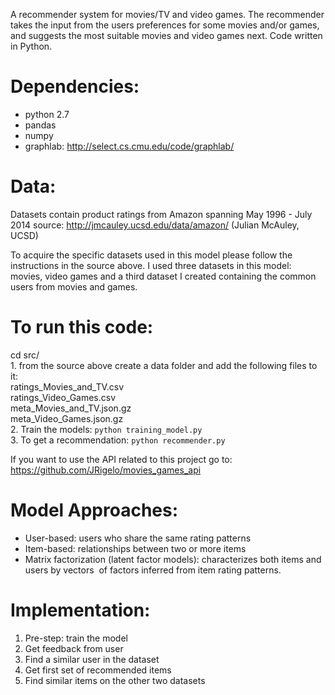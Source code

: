 A recommender system for movies/TV and video games. The recommender takes the
input from the users preferences for some movies and/or games, and suggests the
most suitable movies and video games next.
Code written in Python.

# Dependencies:
 - python 2.7
 - pandas
 - numpy
 - graphlab: http://select.cs.cmu.edu/code/graphlab/


# Data:

Datasets contain product ratings from Amazon spanning May 1996 - July 2014
       source: http://jmcauley.ucsd.edu/data/amazon/ (Julian McAuley, UCSD) 

   To acquire the specific datasets used in this model please follow the
   instructions in the source above.
   I used three datasets in this model: movies, video games and a third
   dataset I created containing the common users from movies and games.


#   To run this code:

   cd src/  
    1. from the source above create a data folder and add the following files to it:   
     ratings_Movies_and_TV.csv  
     ratings_Video_Games.csv  
     meta_Movies_and_TV.json.gz  
     meta_Video_Games.json.gz    
    2. Train the models: `python training_model.py`  
    3. To get a recommendation: `python recommender.py`

   If you want to use the API related to this project go to:
          https://github.com/JRigelo/movies_games_api


# Model Approaches:

  - User-based: users who share the same rating patterns
  - Item-based: relationships between two or more items
  - Matrix factorization (latent factor models): characterizes both items and
  users by vectors  of factors inferred from item rating patterns.

# Implementation:

1. Pre-step: train the model
1. Get feedback from user
1. Find a similar user in the dataset
1. Get first set of recommended items
1. Find similar items on the other two datasets
